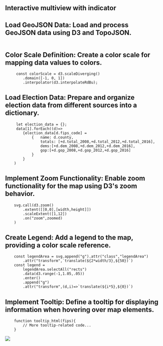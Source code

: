 ## Interactive multiview with indicator


## Load GeoJSON Data: Load and process GeoJSON data using D3 and TopoJSON.
```  let geoJson = topojson.feature(data[0],data[0].objects.cb_2018_us_county_20m).features;
```

## Color Scale Definition: Create a color scale for mapping data values to colors.
```
     const colorScale = d3.scaleDiverging()
        .domain([-1, 0, 1])
        .interpolator(d3.interpolateRdBu);
```

## Load Election Data: Prepare and organize election data from different sources into a dictionary.

```   
     let election_data = {};
     data[1].forEach((d)=>
        {election_data[d.fips_code] =
            {   name: d.county,
                totals: [+d.total_2008,+d.total_2012,+d.total_2016],
                dems:[+d.dem_2008,+d.dem_2012,+d.dem_2016],
                gop:[+d.gop_2008,+d.gop_2012,+d.gop_2016]
            }
        }
    )
```
## Implement Zoom Functionality: Enable zoom functionality for the map using D3's zoom behavior.
```
    svg.call(d3.zoom()
        .extent([[0,0],[width,height]])
        .scaleExtent([1,12])
        .on("zoom",zoomed)
    )
```

## Create Legend: Add a legend to the map, providing a color scale reference.
```
    const legendArea = svg.append("g").attr("class","legendArea")
        .attr("transform",`translate(${2*width/3},${50})`)
    const legend =
        legendArea.selectAll("rects")
        .data(d3.range(-1,1.05,.05))
        .enter()
        .append("g")
        .attr("transform",(d,i)=>`translate(${i*5},${0})`)
```

## Implement Tooltip: Define a tooltip for displaying information when hovering over map elements.
```
    function tooltip_html(fips){
        // More tooltip-related code...
    }
```
![](img/US_Election.gif)
